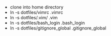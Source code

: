 - clone into home directory
- ln -s dotfiles/vimrc .vimrc
- ln -s dotfiles/.vim/ .vim
- ln -s dotfiles/bash_login .bash_login
- ln -s dotfiles/gitignore_global .gitignore_global
